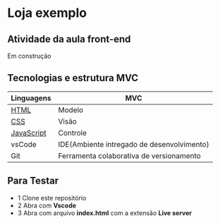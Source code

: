 # Loja exemplo
## Atividade da aula front-end
Em construção

## Tecnologias e estrutura MVC
|Linguagens|MVC|
|-|-|
|[HTML](https://dev.w3.org/html5/spec-LC/)|Modelo|
|[CSS](https://www.w3.org/Style/CSS/Overview.en.html)|Visão|
|[JavaScript](https://vanilla.js.org/)|Controle|
|vsCode|IDE(Ambiente intregado de desenvolvimento)|
|Git| Ferramenta colaborativa de versionamento|

## Para Testar
- 1 Clone este repositório
- 2 Abra com **Vscode**
- 3 Abra com arquivo **index.html** com a extensão **Live server**